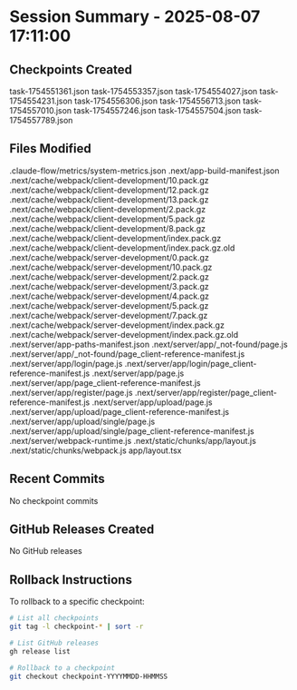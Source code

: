 # Session Summary - 2025-08-07 17:11:00

## Checkpoints Created
task-1754551361.json
task-1754553357.json
task-1754554027.json
task-1754554231.json
task-1754556306.json
task-1754556713.json
task-1754557010.json
task-1754557246.json
task-1754557504.json
task-1754557789.json

## Files Modified
.claude-flow/metrics/system-metrics.json
.next/app-build-manifest.json
.next/cache/webpack/client-development/10.pack.gz
.next/cache/webpack/client-development/12.pack.gz
.next/cache/webpack/client-development/13.pack.gz
.next/cache/webpack/client-development/2.pack.gz
.next/cache/webpack/client-development/5.pack.gz
.next/cache/webpack/client-development/8.pack.gz
.next/cache/webpack/client-development/index.pack.gz
.next/cache/webpack/client-development/index.pack.gz.old
.next/cache/webpack/server-development/0.pack.gz
.next/cache/webpack/server-development/10.pack.gz
.next/cache/webpack/server-development/2.pack.gz
.next/cache/webpack/server-development/3.pack.gz
.next/cache/webpack/server-development/4.pack.gz
.next/cache/webpack/server-development/5.pack.gz
.next/cache/webpack/server-development/7.pack.gz
.next/cache/webpack/server-development/index.pack.gz
.next/cache/webpack/server-development/index.pack.gz.old
.next/server/app-paths-manifest.json
.next/server/app/_not-found/page.js
.next/server/app/_not-found/page_client-reference-manifest.js
.next/server/app/login/page.js
.next/server/app/login/page_client-reference-manifest.js
.next/server/app/page.js
.next/server/app/page_client-reference-manifest.js
.next/server/app/register/page.js
.next/server/app/register/page_client-reference-manifest.js
.next/server/app/upload/page.js
.next/server/app/upload/page_client-reference-manifest.js
.next/server/app/upload/single/page.js
.next/server/app/upload/single/page_client-reference-manifest.js
.next/server/webpack-runtime.js
.next/static/chunks/app/layout.js
.next/static/chunks/webpack.js
app/layout.tsx

## Recent Commits
No checkpoint commits

## GitHub Releases Created
No GitHub releases

## Rollback Instructions
To rollback to a specific checkpoint:
```bash
# List all checkpoints
git tag -l checkpoint-* | sort -r

# List GitHub releases
gh release list

# Rollback to a checkpoint
git checkout checkpoint-YYYYMMDD-HHMMSS
```
